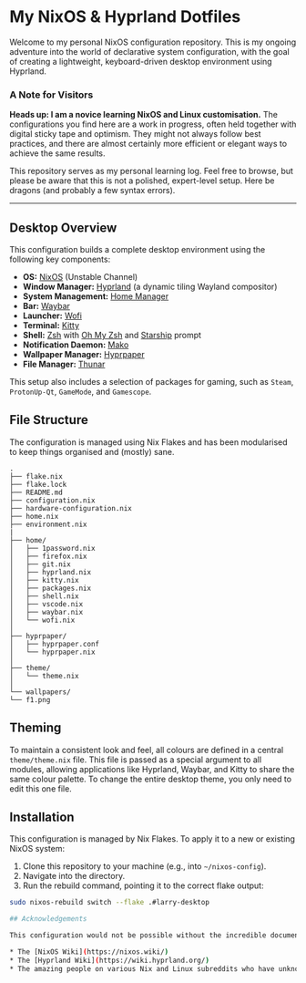 # My NixOS & Hyprland Dotfiles

Welcome to my personal NixOS configuration repository. This is my ongoing adventure into the world of declarative system configuration, with the goal of creating a lightweight, keyboard-driven desktop environment using Hyprland.

### A Note for Visitors

**Heads up: I am a novice learning NixOS and Linux customisation.** The configurations you find here are a work in progress, often held together with digital sticky tape and optimism. They might not always follow best practices, and there are almost certainly more efficient or elegant ways to achieve the same results.

This repository serves as my personal learning log. Feel free to browse, but please be aware that this is not a polished, expert-level setup. Here be dragons (and probably a few syntax errors).

---

## Desktop Overview

This configuration builds a complete desktop environment using the following key components:

* **OS:** [NixOS](https://nixos.org/) (Unstable Channel)
* **Window Manager:** [Hyprland](https://hyprland.org/) (a dynamic tiling Wayland compositor)
* **System Management:** [Home Manager](https://github.com/nix-community/home-manager)
* **Bar:** [Waybar](https://github.com/Alexays/Waybar)
* **Launcher:** [Wofi](https://hg.sr.ht/~scoopta/wofi)
* **Terminal:** [Kitty](https://sw.kovidgoyal.net/kitty/)
* **Shell:** [Zsh](https://www.zsh.org/) with [Oh My Zsh](https://ohmyz.sh/) and [Starship](https://starship.rs/) prompt
* **Notification Daemon:** [Mako](https://github.com/emersion/mako)
* **Wallpaper Manager:** [Hyprpaper](https://github.com/hyprwm/hyprpaper)
* **File Manager:** [Thunar](https://docs.xfce.org/xfce/thunar/start)

This setup also includes a selection of packages for gaming, such as `Steam`, `ProtonUp-Qt`, `GameMode`, and `Gamescope`.

## File Structure

The configuration is managed using Nix Flakes and has been modularised to keep things organised and (mostly) sane.

```
.
├── flake.nix
├── flake.lock
├── README.md
├── configuration.nix
├── hardware-configuration.nix
├── home.nix
├── environment.nix
|
├── home/
│   ├── 1password.nix
│   ├── firefox.nix
│   ├── git.nix
│   ├── hyprland.nix
│   ├── kitty.nix
│   ├── packages.nix
│   ├── shell.nix
│   ├── vscode.nix
│   ├── waybar.nix
│   └── wofi.nix
│
├── hyprpaper/
│   ├── hyprpaper.conf
│   └── hyprpaper.nix
│
├── theme/
│   └── theme.nix
│
└── wallpapers/
└── f1.png
```

## Theming

To maintain a consistent look and feel, all colours are defined in a central `theme/theme.nix` file. This file is passed as a special argument to all modules, allowing applications like Hyprland, Waybar, and Kitty to share the same colour palette. To change the entire desktop theme, you only need to edit this one file.

## Installation

This configuration is managed by Nix Flakes. To apply it to a new or existing NixOS system:

1.  Clone this repository to your machine (e.g., into `~/nixos-config`).
2.  Navigate into the directory.
3.  Run the rebuild command, pointing it to the correct flake output:

```bash
sudo nixos-rebuild switch --flake .#larry-desktop

## Acknowledgements

This configuration would not be possible without the incredible documentation and community support from:

* The [NixOS Wiki](https://nixos.wiki/)
* The [Hyprland Wiki](https://wiki.hyprland.org/)
* The amazing people on various Nix and Linux subreddits who have unknowingly answered my frantic search queries.
